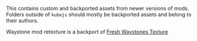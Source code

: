This contains custom and backported assets from newer versions of mods. Folders outside of `kubejs` should mostly be backported assets and belong to their authors.

Waystone mod retexture is a backport of [Fresh Waystones Texture](https://www.curseforge.com/minecraft/texture-packs/fresh-waystones-texture)